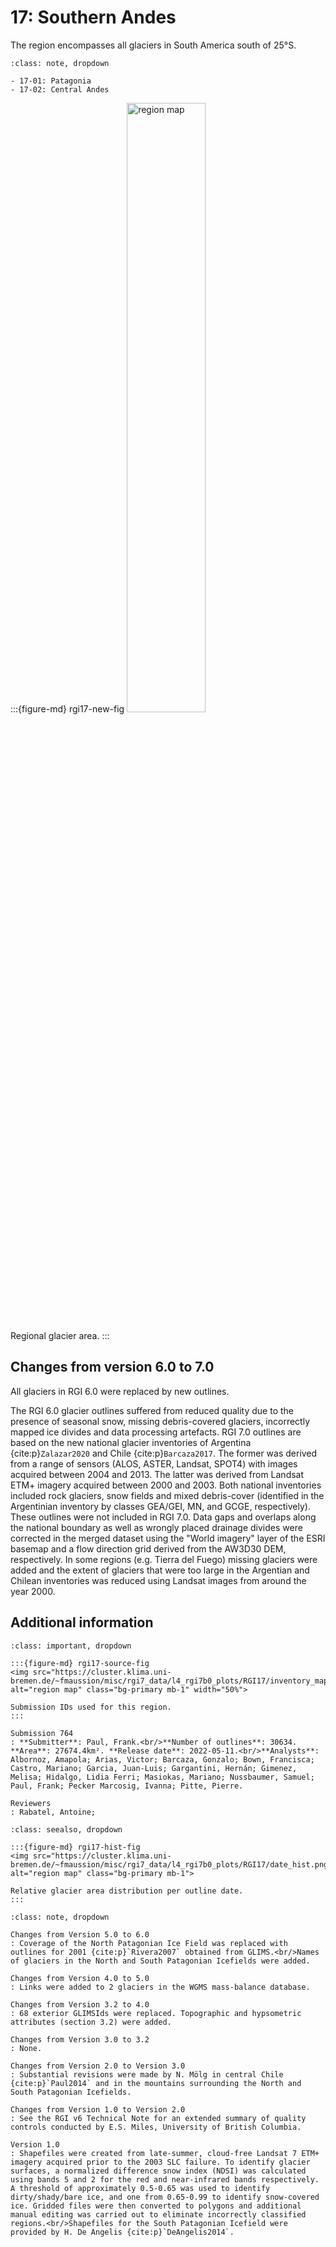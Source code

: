 # 17: Southern Andes

The region encompasses all glaciers in South America south of 25°S.

```{admonition} Subregions
:class: note, dropdown

- 17-01: Patagonia
- 17-02: Central Andes

```

:::{figure-md} rgi17-new-fig
<img src="https://cluster.klima.uni-bremen.de/~fmaussion/misc/rgi7_data/l4_rgi7b0_plots/RGI17/isrgi6_map.jpeg" alt="region map" class="bg-primary mb-1" width="50%">

Regional glacier area.
:::

## Changes from version 6.0 to 7.0

All glaciers in RGI 6.0 were replaced by new outlines.

The RGI 6.0 glacier outlines suffered from reduced quality due to the presence of seasonal snow, missing debris-covered glaciers, incorrectly mapped ice divides and data processing artefacts. RGI 7.0 outlines are based on the new national glacier inventories of Argentina {cite:p}`Zalazar2020` and Chile {cite:p}`Barcaza2017`. The former was derived from a range of sensors (ALOS, ASTER, Landsat, SPOT4) with images acquired between 2004 and 2013. The latter was derived from Landsat ETM+ imagery acquired between 2000 and 2003. Both national inventories included rock glaciers, snow fields and mixed debris-cover (identified in the Argentinian inventory by classes GEA/GEI, MN, and GCGE, respectively). These outlines were not included in RGI 7.0. Data gaps and overlaps along the national boundary as well as wrongly placed drainage divides were corrected in the merged dataset using the "World imagery" layer of the ESRI basemap and a flow direction grid derived from the AW3D30 DEM, respectively. In some regions (e.g. Tierra del Fuego) missing glaciers were added and the extent of glaciers that were too large in the Argentian and Chilean inventories was reduced using Landsat images from around the year 2000.


## Additional information 

```{admonition} Data sources and analysts
:class: important, dropdown

:::{figure-md} rgi17-source-fig
<img src="https://cluster.klima.uni-bremen.de/~fmaussion/misc/rgi7_data/l4_rgi7b0_plots/RGI17/inventory_map.jpeg" alt="region map" class="bg-primary mb-1" width="50%">

Submission IDs used for this region.
:::

Submission 764
: **Submitter**: Paul, Frank.<br/>**Number of outlines**: 30634. **Area**: 27674.4km². **Release date**: 2022-05-11.<br/>**Analysts**: Albornoz, Amapola; Arias, Victor; Barcaza, Gonzalo; Bown, Francisca; Castro, Mariano; Garcia, Juan-Luis; Gargantini, Hernán; Gimenez, Melisa; Hidalgo, Lidia Ferri; Masiokas, Mariano; Nussbaumer, Samuel; Paul, Frank; Pecker Marcosig, Ivanna; Pitte, Pierre.

Reviewers
: Rabatel, Antoine;

```

```{admonition} Outlines date distribution
:class: seealso, dropdown

:::{figure-md} rgi17-hist-fig
<img src="https://cluster.klima.uni-bremen.de/~fmaussion/misc/rgi7_data/l4_rgi7b0_plots/RGI17/date_hist.png" alt="region map" class="bg-primary mb-1">

Relative glacier area distribution per outline date.
:::

```

```{admonition} Version history
:class: note, dropdown

Changes from Version 5.0 to 6.0
: Coverage of the North Patagonian Ice Field was replaced with outlines for 2001 {cite:p}`Rivera2007` obtained from GLIMS.<br/>Names of glaciers in the North and South Patagonian Icefields were added.

Changes from Version 4.0 to 5.0
: Links were added to 2 glaciers in the WGMS mass-balance database.

Changes from Version 3.2 to 4.0
: 68 exterior GLIMSIds were replaced. Topographic and hypsometric attributes (section 3.2) were added.

Changes from Version 3.0 to 3.2
: None.

Changes from Version 2.0 to Version 3.0
: Substantial revisions were made by N. Mölg in central Chile {cite:p}`Paul2014` and in the mountains surrounding the North and South Patagonian Icefields.

Changes from Version 1.0 to Version 2.0
: See the RGI v6 Technical Note for an extended summary of quality controls conducted by E.S. Miles, University of British Columbia.

Version 1.0
: Shapefiles were created from late-summer, cloud-free Landsat 7 ETM+ imagery acquired prior to the 2003 SLC failure. To identify glacier surfaces, a normalized difference snow index (NDSI) was calculated using bands 5 and 2 for the red and near-infrared bands respectively. A threshold of approximately 0.5-0.65 was used to identify dirty/shady/bare ice, and one from 0.65-0.99 to identify snow-covered ice. Gridded files were then converted to polygons and additional manual editing was carried out to eliminate incorrectly classified regions.<br/>Shapefiles for the South Patagonian Icefield were provided by H. De Angelis {cite:p}`DeAngelis2014`.


```
